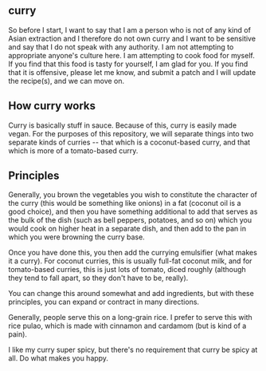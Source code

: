 curry
---
So before I start, I want to say that I am a person who is not of any kind of Asian extraction and I therefore do not own curry and I want to be sensitive and say that I do not speak with any authority. I am not attempting to appropriate anyone's culture here. I am attempting to cook food for myself. If you find that this food is tasty for yourself, I am glad for you. If you find that it is offensive, please let me know, and submit a patch and I will update the recipe(s), and we can move on.

How curry works
---
Curry is basically stuff in sauce. Because of this, curry is easily made vegan. For the purposes of this repository, we will separate things into two separate kinds of curries -- that which is a coconut-based curry, and that which is more of a tomato-based curry.

Principles
---
Generally, you brown the vegetables you wish to constitute the character of the curry (this would be something like onions) in a fat (coconut oil is a good choice), and then you have something additional to add that serves as the bulk of the dish (such as bell peppers, potatoes, and so on) which you would cook on higher heat in a separate dish, and then add to the pan in which you were browning the curry base.

Once you have done this, you then add the currying emulsifier (what makes it a curry). For coconut curries, this is usually full-fat coconut milk, and for tomato-based curries, this is just lots of tomato, diced roughly (although they tend to fall apart, so they don't have to be, really).

You can change this around somewhat and add ingredients, but with these principles, you can expand or contract in many directions.

Generally, people serve this on a long-grain rice. I prefer to serve this with rice pulao, which is made with cinnamon and cardamom (but is kind of a pain).

I like my curry super spicy, but there's no requirement that curry be spicy at all. Do what makes you happy.
